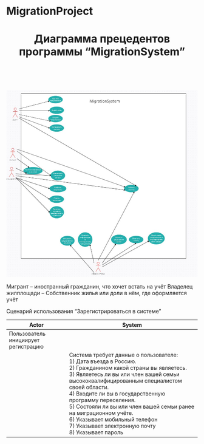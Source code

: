 # MigrationProject

<h1 align="center">Диаграмма прецедентов программы “MigrationSystem”</h1>
<br><br><br>

![](https://github.com/tenxdevelop/MigrationProject/blob/main/useCaseDiagram.jpg)


Мигрант – иностранный гражданин, что хочет встать на учёт
Владелец жилплощади – Собственник жилья или доли в нём, где оформляется учёт



Сценарий использования “Зарегистрироваться в системе”
<table>
<thead>
<tr>
<th>Actor</th>
<th>System</th>
</tr>
</thead>
<tbody>
<tr>
<td>Пользователь инициирует регистрацию</td>
<td></td>
</tr>
<tr>
<td></td>
<td>Система требует данные о пользователе:
<br> 1)	Дата въезда в Россию.
<br> 2)	Гражданином какой страны вы являетесь.
<br> 3)	Являетесь ли вы или член вашей семьи высококвалифицированным специалистом своей области.
<br> 4)	Входите ли вы в государственную программу переселения.
<br> 5)	Состояли ли вы или член вашей семьи ранее на миграционном учёте.
<br> 6)	Указывает мобильный телефон
<br> 7)	Указывает электронную почту
<br> 8)	Указывает пароль
</td>
</tr>
</tbody>
</table>